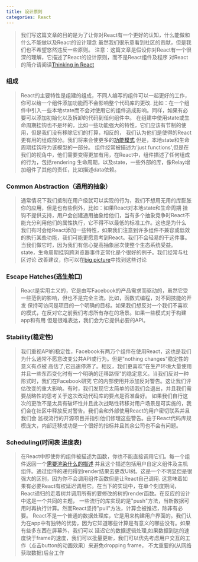 ```yaml
---
title: 设计原则
categories: React
---
```

>我们写这篇文章的目的是为了让你对React有一个更好的认知，什么能做和什么不能做以及React的设计理念
>虽然我们很乐意看到社区的贡献，但是我们也不希望悠然违反一些原则。
>注意：这篇文章是假设你对React有一个很深的理解，它描述了React的设计原则，而不是React组件及程序
>对React的简介请阅读[Thinking in React](https://facebook.github.io/react/docs/thinking-in-react.html)

### 组成    
>React的主要特性是组建的组成，不同人编写的组件可以一起更好的工作，你可以给一个组件添加功能而不会影响整个代码库的更改.
>比如：在一个组件中引入一些本地state而不会对使用它的组件造成影响。同样，如果有必要可以添加初始化以及拆卸的代码到任何组件中。
>在组建中使用state或生命周期挂钩也不是坏的，比如一些功能强大的特性，它们应该有节制的使用，但是我们没有移除它们的打算，相反的，
>我们认为他们是使得的React更有用的组成部分。我们将来会使更多的[功能模式](https://github.com/reactjs/react-future/tree/master/07%20-%20Returning%20State)
>但是，本地state和生命周期挂钩将为该模型的一部分。
>组件经常被描述为'just functions',但是在我们的视角中，他们需要变得更加有用，在React中，组件描述了任何组成的行为，包括rendering
>生命周期，以及state，一些外部的库，像Relay增加组件了其他的责任，比如描述data依赖。

### Common Abstraction（通用的抽象）    
>通常情况下我们抵制在用户级就可以实现的行为，我们不想用无用的库膨胀你的应用，但是也有些例外，比如：如果React对本地state和生命周期
>挂钩不提供支持，用户会创建通用抽象给他们，当有多个抽象竞争时React不能充分利用他们的属性执行，它不得不以最低的标准工作。这也是为什么
>我们有时会给React添加一些特性，如果我们注意到许多组件不兼容或低效的执行某些功能，我们可能更愿意考到React。我们不会轻易的干这件事。
>当我们做它时，因为我们有信心提高抽象层次使整个生态系统受益。state，生命周期挂钩跨浏览器事件正常化是个很好的例子。我们经常与社区讨论
>改善建议，你可以在[big picture](https://github.com/facebook/react/issues?q=is%3Aopen+is%3Aissue+label%3A%22big+picture%22)中找到这些讨论

### Escape Hatches(逃生舱口)    
>React是实用主义的，它是由写Facebook的产品需求而驱动的，虽然它受一些范例的影响，但也不是完全主流。比如，函数式编程，对不同技能的开发
>保持可访问是项目的一个明确的目标。如果我们想反对一个我们不喜欢的模式，在反对它之前我们考虑所有存在的场景。如果一些模式对于构建app和有用
>但是很难表达，我们会为它提供必要的API。

### Stability(稳定性)    
>我们重视API的稳定性，Facebook有两万个组件在使用React，这也是我们为什么通常不愿意改变公共API或行为。但是"nothing changes"稳定性的意义有点被
>高估了,它迅速停滞了。相反，我们更喜欢"在生产环境大量使用并且一些东西变化时有一个明确的迁移路径"的稳定意义。当我们反对一种形式时，我们在Facebook研究
>它的内部使用并添加反对警告。这让我们评估改变的重大影响。有时，我们发现它太简单的话我们会退出，并且我们需要战略性的思考关于这次改动代码库的要点是否准备好。
>如果我们自行这次的更改不是太具有破坏性并且此次战略性转移对用户场景是可实施的，我们会在社区中释放反对警告。我们会和外部使用React的用户密切联系并且我们会
>监视流行的开源项目并指引他们修理这些警告。由于React代码库规模庞大，内部迁移成功是一个很好的指标并且其余公司也不会有问题。

### Scheduling(时间表 进度表)    
>在React中即使你的组件被描述为函数，你也不能直接调用它们。每一个组件返回一个[需要渲染什么的描述](https://facebook.github.io/react/contributing/design-principles.html)
>并且这个描述包括用户自定义组件及主机组件。通过组件的递归得到render结果去更改UI树。这是一个不明显但是很强大的区别，因为你不会调用组件函数但是让React自己调用.
>这意味着如果有必要React有权延迟调用它。在当下的实现中，在单个刻度期间，React递归的走着树并调用所有的要修改的树的render函数。在反应的设计中这是一个共同的主题，
>一些流行的库实现的是"push"方法，当新数据可用时再执行计算。然而React坚持"pull"方法，计算会被推迟，除非有必要。
>React不是一个普通的数据处理库，它是用来构建用户界面的。我们认为在app中有独特的优势，因为它知道哪些计算是有意义的哪些没有。如果有些多东西在屏幕外，我们可以
>延迟它的数据逻辑处理,如果数据到达的速度快于frame的速度，我们可以批量更新，我们可以优先考虑用户交互的工作（点击button的动画效果）来避免dropping frame，
>不太重要的(从网络获取数据)后台工作
